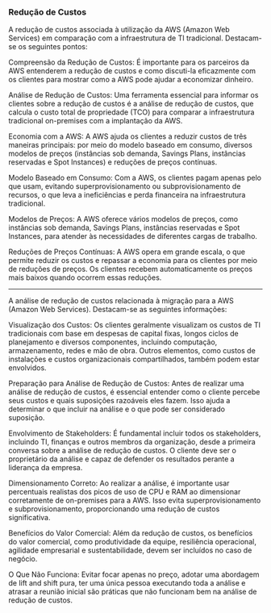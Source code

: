 ### Redução de Custos

A redução de custos associada à utilização da AWS (Amazon Web Services) em comparação com a infraestrutura de TI tradicional. Destacam-se os seguintes pontos:

Compreensão da Redução de Custos: É importante para os parceiros da AWS entenderem a redução de custos e como discuti-la eficazmente com os clientes para mostrar como a AWS pode ajudar a economizar dinheiro.

Análise de Redução de Custos: Uma ferramenta essencial para informar os clientes sobre a redução de custos é a análise de redução de custos, que calcula o custo total de propriedade (TCO) para comparar a infraestrutura tradicional on-premises com a implantação da AWS.

Economia com a AWS: A AWS ajuda os clientes a reduzir custos de três maneiras principais: por meio do modelo baseado em consumo, diversos modelos de preços (instâncias sob demanda, Savings Plans, instâncias reservadas e Spot Instances) e reduções de preços contínuas.

Modelo Baseado em Consumo: Com a AWS, os clientes pagam apenas pelo que usam, evitando superprovisionamento ou subprovisionamento de recursos, o que leva a ineficiências e perda financeira na infraestrutura tradicional.

Modelos de Preços: A AWS oferece vários modelos de preços, como instâncias sob demanda, Savings Plans, instâncias reservadas e Spot Instances, para atender às necessidades de diferentes cargas de trabalho.

Reduções de Preços Contínuas: A AWS opera em grande escala, o que permite reduzir os custos e repassar a economia para os clientes por meio de reduções de preços. Os clientes recebem automaticamente os preços mais baixos quando ocorrem essas reduções.

---

A análise de redução de custos relacionada à migração para a AWS (Amazon Web Services). Destacam-se as seguintes informações:

Visualização dos Custos: Os clientes geralmente visualizam os custos de TI tradicionais com base em despesas de capital fixas, longos ciclos de planejamento e diversos componentes, incluindo computação, armazenamento, redes e mão de obra. Outros elementos, como custos de instalações e custos organizacionais compartilhados, também podem estar envolvidos.

Preparação para Análise de Redução de Custos: Antes de realizar uma análise de redução de custos, é essencial entender como o cliente percebe seus custos e quais suposições razoáveis eles fazem. Isso ajuda a determinar o que incluir na análise e o que pode ser considerado suposição.

Envolvimento de Stakeholders: É fundamental incluir todos os stakeholders, incluindo TI, finanças e outros membros da organização, desde a primeira conversa sobre a análise de redução de custos. O cliente deve ser o proprietário da análise e capaz de defender os resultados perante a liderança da empresa.

Dimensionamento Correto: Ao realizar a análise, é importante usar percentuais realistas dos picos de uso de CPU e RAM ao dimensionar corretamente de on-premises para a AWS. Isso evita superprovisionamento e subprovisionamento, proporcionando uma redução de custos significativa.

Benefícios do Valor Comercial: Além da redução de custos, os benefícios do valor comercial, como produtividade da equipe, resiliência operacional, agilidade empresarial e sustentabilidade, devem ser incluídos no caso de negócio.

O Que Não Funciona: Evitar focar apenas no preço, adotar uma abordagem de lift and shift pura, ter uma única pessoa executando toda a análise e atrasar a reunião inicial são práticas que não funcionam bem na análise de redução de custos.